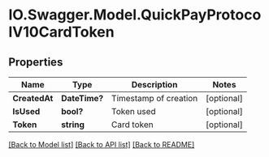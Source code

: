 # IO.Swagger.Model.QuickPayProtocolV10CardToken
## Properties

Name | Type | Description | Notes
------------ | ------------- | ------------- | -------------
**CreatedAt** | **DateTime?** | Timestamp of creation | [optional] 
**IsUsed** | **bool?** | Token used | [optional] 
**Token** | **string** | Card token | [optional] 

[[Back to Model list]](../README.md#documentation-for-models) [[Back to API list]](../README.md#documentation-for-api-endpoints) [[Back to README]](../README.md)

